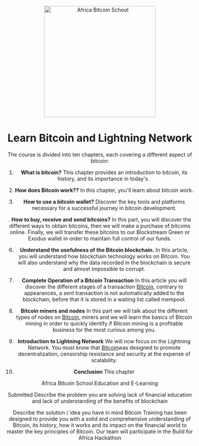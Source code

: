  <div align="center">
  <br>
  <img alt="Africa Bitcoin School" src="https://media.discordapp.net/attachments/1160980828793340005/1161696288086163466/Blue_Minimalist_Cafe_Logo.png?ex=6542777a&is=6530027a&hm=a975ca2aa0c999c2baa050a9d5a9c9e1b5f0431541fdd232b36b809a80f99979&=&width=562&height=562" width="300px">
  <h1>Learn Bitcoin and Lightning Network</h1>

The course is divided into ten chapters, each covering a different aspect of bitcoin:

1. **What is bitcoin?** This chapter provides an introduction to bitcoin, its history, and its importance in today's .

2. **How does Bitcoin work??** In this chapter, you'll learn about  bitcoin work.

3. **How to use a bitcoin wallet?** Discover the key tools and platforms necessary for a successful journey in bitcoin development.

. **How to buy, receive and send bitcoins?**
   In this part, you will discover the different ways to obtain bitcoins, then we will make a purchase of bitcoins online. Finally, we will transfer these bitcoins to our Blockstream Green or Exodus wallet in order to maintain full control of our funds.

06. **Understand the usefulness of the Bitcoin blockchain.**
   In this article, you will understand how blockchain technology works on Bitcoin. You will also understand why the data recorded in the blockchain is secure and almost impossible to corrupt.


07. **Complete Operation of a Bitcoin Transaction**
   In this article you will discover the different stages of a transaction [Bitcoin](###), contrary to appearances, a sent transaction is not automatically added to the blockchain, before that it is stored in a waiting list called mempool.


08. **Bitcoin miners and nodes**
   In this part we will talk about the different types of nodes on [Bitcoin](###), miners and we will learn the basics of Bitcoin mining in order to quickly identify if Bitcoin mining is a profitable business for the most curious among you.

09. **Introduction to Lightning Network**
   We will now focus on the Lightning Network. You must know that [Bitcoin](###)was designed to promote decentralization, censorship resistance and security at the expense of scalability.

5. **Conclusion**
   This chapter 

 
 
 
 
 
 
 
 
 
 
 
 
 
 
 
 
 
 
 
 
 
 
 
 
 Africa Bitcoin School
Education and E-Learning

Submitted
Describe the problem you are solving
lack of financial education and lack of understanding of the benefits of blockchain


Describe the solution / idea you have in mind
Bitcoin Training has been designed to provide you with a solid and comprehensive understanding of Bitcoin, its history, how it works and its impact on the financial world to master the key principles of Bitcoin.
Our team will participate in the Build for Africa Hackathon